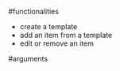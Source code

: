 
#functionalities

- create a template
- add an item from a template
- edit or remove an item

#arguments


